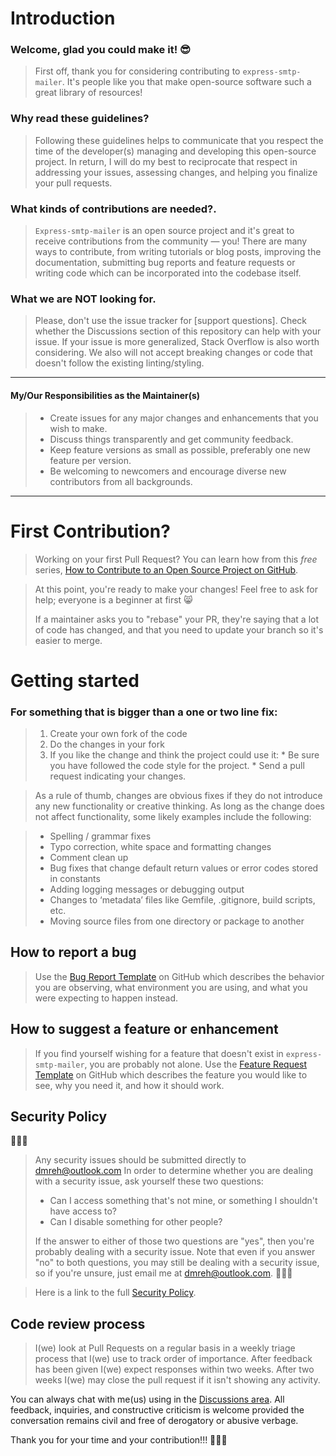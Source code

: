 # Introduction

### Welcome, glad you could make it! 😎

>First off, thank you for considering contributing to `express-smtp-mailer`. It's people like you that make open-source software such a great library of resources!

### Why read these guidelines?

>Following these guidelines helps to communicate that you respect the time of the developer(s) managing and developing this open-source project. In return, I will do my best to reciprocate that respect in addressing your issues, assessing changes, and helping you finalize your pull requests.

### What kinds of contributions are needed?.

>`Express-smtp-mailer` is an open source project and it's great to receive contributions from the community — you! There are many ways to contribute, from writing tutorials or blog posts, improving the documentation, submitting bug reports and feature requests or writing code which can be incorporated into the codebase itself.

### What we are NOT looking for.

>Please, don't use the issue tracker for [support questions]. Check whether the Discussions section of this repository can help with your issue. If your issue is more generalized, Stack Overflow is also worth considering. We also will not accept breaking changes or code that doesn't follow the existing linting/styling.

---

#### My/Our Responsibilities as the Maintainer(s)

>* Create issues for any major changes and enhancements that you wish to make. 
>* Discuss things transparently and get community feedback.
>* Keep feature versions as small as possible, preferably one new feature per version.
>* Be welcoming to newcomers and encourage diverse new contributors from all backgrounds.

---

# First Contribution?

>Working on your first Pull Request? You can learn how from this *free* series, [How to Contribute to an Open Source Project on GitHub](https://egghead.io/series/how-to-contribute-to-an-open-source-project-on-github).

>At this point, you're ready to make your changes! Feel free to ask for help; everyone is a beginner at first :smile_cat:
>
>If a maintainer asks you to "rebase" your PR, they're saying that a lot of code has changed, and that you need to update your branch so it's easier to merge.

# Getting started

### For something that is bigger than a one or two line fix:

>1. Create your own fork of the code
>2. Do the changes in your fork
>3. If you like the change and think the project could use it:
    * Be sure you have followed the code style for the project.
    * Send a pull request indicating your changes.

>As a rule of thumb, changes are obvious fixes if they do not introduce any new functionality or creative thinking. As long as the change does not affect functionality, some likely examples include the following:

>* Spelling / grammar fixes
>* Typo correction, white space and formatting changes
>* Comment clean up
>* Bug fixes that change default return values or error codes stored in constants
>* Adding logging messages or debugging output
>* Changes to ‘metadata’ files like Gemfile, .gitignore, build scripts, etc.
>* Moving source files from one directory or package to another

## How to report a bug

>Use the [Bug Report Template](https://github.com/killshot13/express-smtp-mailer/issues/new?assignees=&labels=&template=bug_report.md&title=) on GitHub which describes the behavior you are observing, what environment you are using, and what you were expecting to happen instead.

## How to suggest a feature or enhancement

> If you find yourself wishing for a feature that doesn't exist in `express-smtp-mailer`, you are probably not alone. 
> Use the [Feature Request Template](https://github.com/killshot13/express-smtp-mailer/issues/new?assignees=&labels=&template=feature_request.md&title=) on GitHub which describes the feature you would like to see, why you need it, and how it should work.

## Security Policy

🔐🔐🔐
>Any security issues should be submitted directly to dmreh@outlook.com
>In order to determine whether you are dealing with a security issue, ask yourself these two questions:
>* Can I access something that's not mine, or something I shouldn't have access to?
>* Can I disable something for other people?
>
>If the answer to either of those two questions are "yes", then you're probably dealing with a security issue. Note that even if you answer "no" to both questions, you may still be dealing with a security issue, so if you're unsure, just email me at dmreh@outlook.com.
🔐🔐🔐

>Here is a link to the full [Security Policy](https://github.com/killshot13/express-smtp-mailer/blob/main/SECURITY.md).

## Code review process

>I(we) look at Pull Requests on a regular basis in a weekly triage process that I(we) use to track order of importance.
>After feedback has been given I(we) expect responses within two weeks. After two weeks I(we) may close the pull request if it isn't showing any activity.

You can always chat with me(us) using in the [Discussions area](https://github.com/killshot13/express-smtp-mailer/discussions).
All feedback, inquiries, and constructive criticism is welcome provided the conversation remains civil and free of derogatory or abusive verbage.

Thank you for your time and your contribution!!! 🎉🎉🎉

